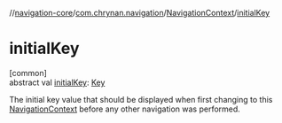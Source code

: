 //[navigation-core](../../../index.md)/[com.chrynan.navigation](../index.md)/[NavigationContext](index.md)/[initialKey](initial-key.md)

# initialKey

[common]\
abstract val [initialKey](initial-key.md): [Key](index.md)

The initial key value that should be displayed when first changing to this [NavigationContext](index.md) before any other navigation was performed.
